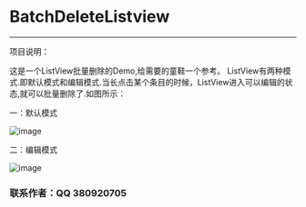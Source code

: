 ﻿BatchDeleteListview
===================
-----------------------------------
项目说明：<br />

  这是一个ListView批量删除的Demo,给需要的童鞋一个参考。
ListView有两种模式.即默认模式和编辑模式.当长点击某个条目的时候，ListView进入可以编辑的状态,就可以批量删除了.如图所示：<br />

一：默认模式<br />

 ![image](https://github.com/cuiyue1988/BatchDeleteListview/raw/master/list_normal.png)<br />
 
二：编辑模式<br />

 ![image](https://github.com/cuiyue1988/BatchDeleteListview/raw/master/list_select.png)<br />
 

### 联系作者：QQ 380920705

